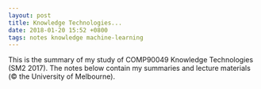 ```yaml
---
layout: post
title: Knowledge Technologies...
date: 2018-01-20 15:52 +0800
tags: notes knowledge machine-learning
---
```


This is the summary of my study of COMP90049 Knowledge Technologies (SM2 2017).
The notes below contain my summaries and lecture materials (&copy; the University of Melbourne).